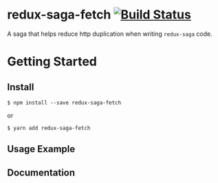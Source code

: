# redux-saga-fetch  [![Build Status](https://travis-ci.org/dat2/redux-saga-fetch.svg?branch=master)](https://travis-ci.org/dat2/redux-saga-fetch)
A saga that helps reduce http duplication when writing `redux-saga` code.

# Getting Started

## Install

```
$ npm install --save redux-saga-fetch
```

or

```
$ yarn add redux-saga-fetch
```

## Usage Example

## Documentation